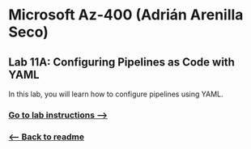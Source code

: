 # Microsoft Az-400 (Adrián Arenilla Seco)

## Lab 11A: Configuring Pipelines as Code with YAML
In this lab, you will learn how to configure pipelines using YAML.

### [Go to lab instructions -->](AZ400_M11_Configuring_Pipelines_as_Code_with_YAML.md)



### [<-- Back to readme](../README.md)

